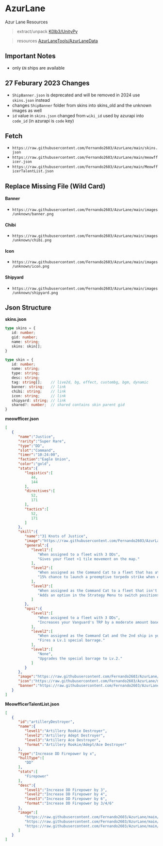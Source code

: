 # AzurLane
Azur Lane Resources

> extract/unpack [K0lb3/UnityPy](https://github.com/K0lb3/UnityPy)

> resources [AzurLaneTools/AzurLaneData](https://github.com/AzurLaneTools/AzurLaneData)

## Important Notes
- only `EN` ships are available

## 27 Feburary 2023 Changes
- `ShipBanner.json` is deprecated and will be removed in 2024 use `skins.json` instead
- changes `ShipBanner` folder from skins into skins_old and the unknown images as well
- `id` value in `skins.json` changed from `wiki_id` used by azurapi into `code_id` (in azurapi is `code` key)

## Fetch
- `https://raw.githubusercontent.com/Fernando2603/AzurLane/main/skins.json`
- `https://raw.githubusercontent.com/Fernando2603/AzurLane/main/meowfficer.json`
- `https://raw.githubusercontent.com/Fernando2603/AzurLane/main/MeowfficerTalentList.json`

## Replace Missing File (Wild Card)
#### Banner
- `https://raw.githubusercontent.com/Fernando2603/AzurLane/main/images/unknown/banner.png`
#### Chibi
- `https://raw.githubusercontent.com/Fernando2603/AzurLane/main/images/unknown/chibi.png`
#### Icon
- `https://raw.githubusercontent.com/Fernando2603/AzurLane/main/images/unknown/icon.png`
#### Shipyard
- `https://raw.githubusercontent.com/Fernando2603/AzurLane/main/images/unknown/shipyard.png`

## Json Structure
**skins.json**
```Typescript
type skins = {
   id: number;
   gid: number;
   name: string;
   skins: skin[];
}

type skin = {
   id: number;
   name: string;
   type: string;
   desc: string;
   tag: string[];    // live2d, bg, effect, custombg, bgm, dynamic
   banner: string;   // link
   chibi: string;    // link
   icon: string;     // link
   shipyard: string; // link
   shared?: number;  // shared contains skin parent gid
}
```

**meowfficer.json**
```Json
[
   {
      "name":"Justice",
      "rarity":"Super Rare",
      "type":"DD",
      "slot":"Command",
      "timer":"10:24:00",
      "faction":"Eagle Union",
      "color":"gold",
      "stats":{
         "logistics":[
            44,
            144
         ],
         "directives":[
            52,
            171
         ],
         "tactics":[
            52,
            171
         ]
      },
      "skill":{
         "name":"31 Knots of Justice",
         "image":"https://raw.githubusercontent.com/Fernando2603/AzurLane/main/images/skill/meowfficer/Justice.png",
         "general":{
            "level1":[
               "When assigned to a fleet with 3 DDs",
               "Gives your fleet +1 tile movement on the map."
            ],
            "level2":[
               "When assigned as the Command Cat to a fleet that has at least 1 DD",
               "15% chance to launch a preemptive torpedo strike when engaging any non-Boss fleet on the map."
            ],
            "level3":[
               "When assigned as the Command Cat to a fleet that isn't in combat and has at least 1 DD",
               "Adds an option in the Strategy Menu to switch positions with a friendly fleet in combat if it's directly adjacent to yours."
            ]
         },
         "opsi":{
            "level1":[
               "When assigned to a fleet with 3 DDs",
               "Increases your Vanguard's TRP by a moderate amount based on the Tactics stat."
            ],
            "level2":[
               "When assigned as the Command Cat and the 2nd ship in your Vanguard is a DD",
               "Fires a Lv.1 special barrage."
            ],
            "level3":[
               "None",
               "Upgrades the special barrage to Lv.2."
            ]
         }
      },
      "image":"https://raw.githubusercontent.com/Fernando2603/AzurLane/main/images/meowfficer/Justice/Justice.png",
      "icon":"https://raw.githubusercontent.com/Fernando2603/AzurLane/main/images/meowfficer/Justice/JusticeIcon.png",
      "banner":"https://raw.githubusercontent.com/Fernando2603/AzurLane/main/images/meowfficer/Justice/JusticeBanner.png"
   }
]
```


**MeowfficerTalentList.json**
```Json
[
   {
      "id":"artilleryDestroyer",
      "name":{
         "level1":"Artillery Rookie Destroyer",
         "level2":"Artillery Adept Destroyer",
         "level3":"Artillery Ace Destroyer",
         "format":"Artillery Rookie/Adept/Ace Destroyer"
      },
      "type":"Increase DD Firepower by x",
      "hullType":[
         "DD"
      ],
      "stats":[
         "Firepower"
      ],
      "desc":{
         "level1":"Increase DD Firepower by 3",
         "level2":"Increase DD Firepower by 4",
         "level3":"Increase DD Firepower by 6",
         "format":"Increase DD Firepower by 3/4/6"
      },
      "image":[
         "https://raw.githubusercontent.com/Fernando2603/AzurLane/main/images/talent/Destroyer_Firepower_1.png",
         "https://raw.githubusercontent.com/Fernando2603/AzurLane/main/images/talent/Destroyer_Firepower_2.png",
         "https://raw.githubusercontent.com/Fernando2603/AzurLane/main/images/talent/Destroyer_Firepower_3.png"
      ]
   }
]
```
